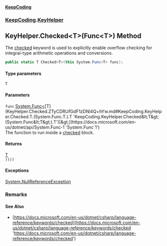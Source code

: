 #### [KeepCoding](index.md 'index')
### [KeepCoding](KeepCoding.md 'KeepCoding').[KeyHelper](KeyHelper.md 'KeepCoding.KeyHelper')
## KeyHelper.Checked&lt;T&gt;(Func&lt;T&gt;) Method
The [checked](https://docs.microsoft.com/en-us/dotnet/csharp/language-reference/keywords/checked 'https://docs.microsoft.com/en-us/dotnet/csharp/language-reference/keywords/checked') keyword is used to explicitly enable overflow checking for integral-type arithmetic operations and conversions.  
```csharp
public static T Checked<T>(this System.Func<T> func);
```
#### Type parameters
<a name='KeepCoding.KeyHelper.Checked.T.(System.Func.T.).T'></a>
`T`  
  
#### Parameters
<a name='KeepCoding.KeyHelper.Checked.T.(System.Func.T.).func'></a>
`func` [System.Func&lt;](https://docs.microsoft.com/en-us/dotnet/api/System.Func-1 'System.Func`1')[T](KeyHelper.Checked.ZTyCDRUfGdF1zDNl4Q+hYw.md#KeepCoding.KeyHelper.Checked.T.(System.Func.T.).T 'KeepCoding.KeyHelper.Checked&lt;T&gt;(System.Func&lt;T&gt;).T')[&gt;](https://docs.microsoft.com/en-us/dotnet/api/System.Func-1 'System.Func`1')  
The function to run inside a [checked](https://docs.microsoft.com/en-us/dotnet/csharp/language-reference/keywords/checked 'https://docs.microsoft.com/en-us/dotnet/csharp/language-reference/keywords/checked') block.
  
#### Returns
[T](KeyHelper.Checked.ZTyCDRUfGdF1zDNl4Q+hYw.md#KeepCoding.KeyHelper.Checked.T.(System.Func.T.).T 'KeepCoding.KeyHelper.Checked&lt;T&gt;(System.Func&lt;T&gt;).T')  
`(())`
#### Exceptions
[System.NullReferenceException](https://docs.microsoft.com/en-us/dotnet/api/System.NullReferenceException 'System.NullReferenceException')  
### Remarks
#### See Also
- [https://docs.microsoft.com/en-us/dotnet/csharp/language-reference/keywords/checked](https://docs.microsoft.com/en-us/dotnet/csharp/language-reference/keywords/checked 'https://docs.microsoft.com/en-us/dotnet/csharp/language-reference/keywords/checked')
